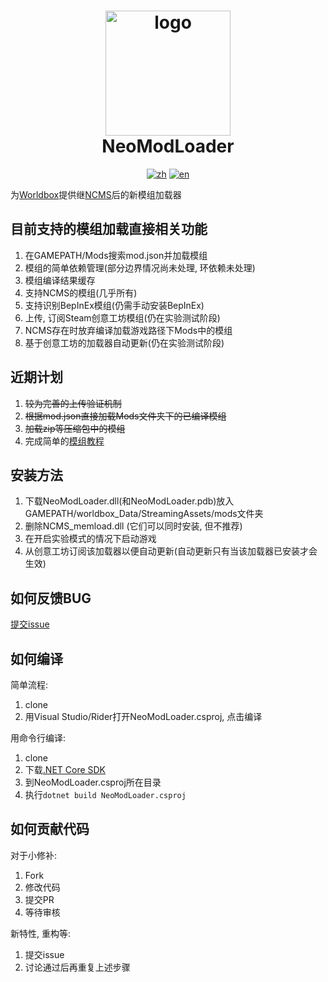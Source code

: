 ﻿<h1 align="center">
  <img src="https://raw.githubusercontent.com/WorldBoxOpenMods/ModLoader/master/resources/logo.png" alt="logo" width="200">
  <br/>
  NeoModLoader
</h1>

<p align="center">
  <a href="https://github.com/WorldBoxOpenMods/ModLoader/blob/master/README.md"><img alt="zh" src="https://img.shields.io/badge/zh-简体中文-red.svg"></a>
  <a href="https://github.com/WorldBoxOpenMods/ModLoader/blob/master/README.en.md"><img alt="en" src="https://img.shields.io/badge/en-English-green.svg"></a>
</p>

为[Worldbox](http://www.superworldbox.com/)提供继[NCMS](https://denq04.github.io/ncms/)后的新模组加载器

## 目前支持的模组加载直接相关功能

1. 在GAMEPATH/Mods搜索mod.json并加载模组
2. 模组的简单依赖管理(部分边界情况尚未处理, 环依赖未处理)
3. 模组编译结果缓存
4. 支持NCMS的模组(几乎所有)
5. 支持识别BepInEx模组(仍需手动安装BepInEx)
6. 上传, 订阅Steam创意工坊模组(仍在实验测试阶段)
7. NCMS存在时放弃编译加载游戏路径下Mods中的模组
8. 基于创意工坊的加载器自动更新(仍在实验测试阶段)

## 近期计划

1. ~~较为完善的上传验证机制~~
2. ~~根据mod.json直接加载Mods文件夹下的已编译模组~~
3. ~~加载zip等压缩包中的模组~~
4. 完成简单的[模组教程](https://github.com/WorldBoxOpenMods/ModLoader/wiki/Home(简体中文))

## 安装方法

1. 下载NeoModLoader.dll(和NeoModLoader.pdb)放入GAMEPATH/worldbox_Data/StreamingAssets/mods文件夹
2. 删除NCMS_memload.dll (它们可以同时安装, 但不推荐)
3. 在开启实验模式的情况下启动游戏
4. 从创意工坊订阅该加载器以便自动更新(自动更新只有当该加载器已安装才会生效)

## 如何反馈BUG
[提交issue](https://github.com/WorldBoxOpenMods/ModLoader/issues/new?assignees=&labels=bug&projects=&template=bug-report-zh.yaml&title=%5BBug%5D%3A+)

## 如何编译

简单流程:

1. clone
2. 用Visual Studio/Rider打开NeoModLoader.csproj, 点击编译

用命令行编译:
1. clone
2. 下载[.NET Core SDK](https://dotnet.microsoft.com/download)
3. 到NeoModLoader.csproj所在目录
4. 执行`dotnet build NeoModLoader.csproj`

## 如何贡献代码

对于小修补:

1. Fork
2. 修改代码
3. 提交PR
4. 等待审核

新特性, 重构等:

1. 提交issue
2. 讨论通过后再重复上述步骤